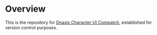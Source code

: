 # Overview

This is the repository for [Dnasis Character UI Compatch](https://steamcommunity.com/sharedfiles/filedetails/?id=3058423279), established for version control purposes.
